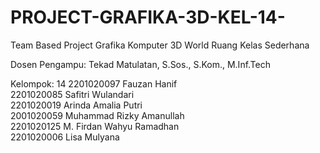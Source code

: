 # PROJECT-GRAFIKA-3D-KEL-14-
Team Based Project Grafika Komputer 3D World Ruang Kelas Sederhana

Dosen Pengampu: Tekad Matulatan, S.Sos., S.Kom., M.Inf.Tech

Kelompok: 14
2201020097 Fauzan Hanif <br>
2201020085 Safitri Wulandari <br>
2201020019 Arinda Amalia Putri <br>
2001020059 Muhammad Rizky Amanullah <br>
2201020125 M. Firdan Wahyu Ramadhan <br>
2201020006 Lisa Mulyana <br>
